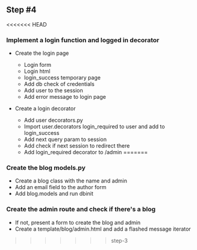 ## Step #4

<<<<<<< HEAD
### Implement a login function and logged in decorator
- Create the login page
  - Login form
  - Login html
  - login_success temporary page
  - Add db check of credentials
  - Add user to the session
  - Add error message to login page

- Create a login decorator
  - Add user decorators.py
  - Import user.decorators login_required to user and add to login_success
  - Add next query param to session
  - Add check if next session to redirect there
  - Add login_required decorator to /admin
=======
### Create the blog models.py
- Create a blog class with the name and admin
- Add an email field to the author form
- Add blog.models and run dbinit

### Create the admin route and check if there's a blog
- If not, present a form to create the blog and admin
- Create a template/blog/admin.html and add a flashed message iterator
>>>>>>> step-3
